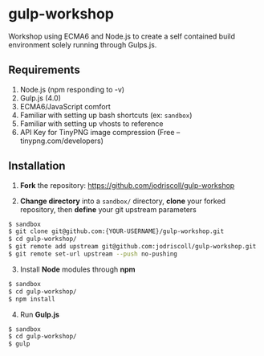 # gulp-workshop
Workshop using ECMA6 and Node.js to create a self contained build environment solely running through Gulps.js.

Requirements
------------
1. Node.js (npm responding to -v)
2. Gulp.js (4.0)
3. ECMA6/JavaScript comfort
4. Familiar with setting up bash shortcuts (ex: `sandbox`)
5. Familiar with setting up vhosts to reference
6. API Key for TinyPNG image compression (Free – tinypng.com/developers)

Installation
------------
1. **Fork** the repository: https://github.com/jodriscoll/gulp-workshop

2. **Change directory** into a `sandbox/` directory, **clone** your forked repository, then **define** your git upstream parameters
```bash
$ sandbox
$ git clone git@github.com:{YOUR-USERNAME}/gulp-workshop.git
$ cd gulp-workshop/
$ git remote add upstream git@github.com:jodriscoll/gulp-workshop.git
$ git remote set-url upstream --push no-pushing
```

3. Install **Node** modules through **npm**
```bash
$ sandbox
$ cd gulp-workshop/
$ npm install
```

4. Run **Gulp.js**
```bash
$ sandbox
$ cd gulp-workshop/
$ gulp
```
